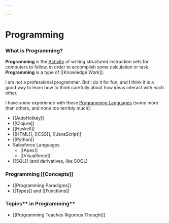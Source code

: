 ```yaml
---

---
```


# Programming

### **What is Programming?**

**Programming** is the
[Activity](https://calebsnotes.brick.do/activities-L0MGOrw3YAZK) of
writing structured instruction sets for computers to follow, in order to
accomplish some calculation or task. **Programming** is a type
of [[Knowledge Work]].

I am not a professional programmer. But I do it for fun, and I think it
is a good way to learn how to think carefully about how ideas interact
with each other.

I have *some* experience with these [Programming
Languages](https://calebsnotes.brick.do/languages-programming-pR2EBPYNNqDm)
(some more than others, and none too terribly much):

-   [[AutoHotkey]]
-   [[Clojure]]
-   [[Haskell]]
-   [[HTML]], [[CSS]], [[JavaScript]]
-   [[Python]]
-   Salesforce Languages
    -   [[Apex]]
    -   [[Visualforce]]
-   [[SQL]] (and
    derivatives, like SOQL)

### Programming [[Concepts]]

-   [[Programming Paradigms]]
-   [[Types]] and [[Functions]]

### Topics** in Programming**

-   [[Programming Teaches Rigorous Thought]]
